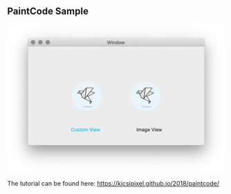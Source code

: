 ## PaintCode Sample

![NSTableView](PaintCode1.png)

The tutorial can be found here: https://kicsipixel.github.io/2018/paintcode/
